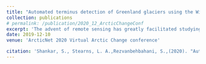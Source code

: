 ```yaml
---
title: "Automated terminus detection of Greenland glaciers using the Width Averaging Terminus Tracking (WATT) tool"
collection: publications
# permalink: /publication/2020_12_ArcticChangeConf
excerpt: 'The advent of remote sensing has greatly facilitated studying the distribution of icebergs. Since icebergs appear in a variety of shapes and sizes in polar regions, investigating their distribution requires robust automated tools. '
date: 2019-12-10
venue: 'ArcticNet 2020 Virtual Arctic Change conference'

citation: 'Shankar, S., Stearns, L. A.,Rezvanbehbahani, S.,(2020). "Automated terminus detection of Greenland glaciers using the Width Averaging Terminus Tracking (WATT) tool" ArcticNet 2020 Virtual Arctic Change conference.'
---
```


